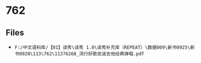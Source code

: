 # 762

## Files

- `F:/中文语料库/【01】读秀\读秀 1.0\读秀补充库（REPEAT）\数据009\新书0925\新书0920\113\762\11376268_流行好歌民谣吉他经典弹唱.pdf`
